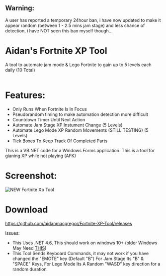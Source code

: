 ## Warning: 
A user has reported a temporary 24hour ban, i have now updated to make it appear random (between 1 - 2.5 mins jam stage) and less chance of detection, i have NOT seen this ban myself though...

# Aidan's Fortnite XP Tool
A tool to automate jam mode &amp; Lego Fortnite to gain up to 5 levels each daily (10 Total)<br>
<br>
# Features:

 - Only Runs When Fortnite Is In Focus
 - Pseudorandom timing to make automation detection more difficult <br>
 - Countdown Timer Until Next Action <br>
 - Automate Jam Stage XP Instument Change (5 Levels) <br>
 - Automate Lego Mode XP Random Movements (STILL TESTING)  (5 Levels) <br>
 - Tick Boxes To Keep Track Of Completed Parts <br>

This is a VB.NET code for a Windows Forms application. This is a tool for gianing XP while not playing (AFK)

# Screenshot:
![NEW Fortnite Xp Tool](https://github.com/aidanmacgregor/Fortnite-XP-Tool/assets/11254983/7e84e459-9982-450f-a6ef-3fa72b19d870)


# Download
https://github.com/aidanmacgregor/Fortnite-XP-Tool/releases

Issues:
- This Uses .NET 4.6, This should work on windows 10+ (older Windows May Need [THIS](https://dotnet.microsoft.com/en-us/download/dotnet-framework/net46))
- This Tool Sends Keyboard Commands, it may not work if you have changed the "EMOTE" key (Default "B") For Jam Stage Its "B" & "SPACE" Keys, For Lego Mode Its A Random "WASD" key direction for a random duration

